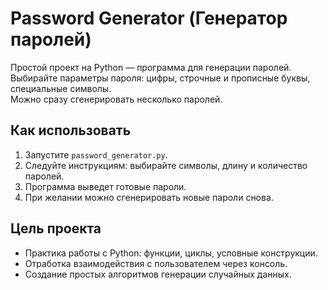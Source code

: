 # Password Generator (Генератор паролей)

Простой проект на Python — программа для генерации паролей.  
Выбирайте параметры пароля: цифры, строчные и прописные буквы, специальные символы.  
Можно сразу сгенерировать несколько паролей.

## Как использовать

1. Запустите `password_generator.py`.
2. Следуйте инструкциям: выбирайте символы, длину и количество паролей.
3. Программа выведет готовые пароли.
4. При желании можно сгенерировать новые пароли снова.

## Цель проекта

- Практика работы с Python: функции, циклы, условные конструкции.  
- Отработка взаимодействия с пользователем через консоль.  
- Создание простых алгоритмов генерации случайных данных.
